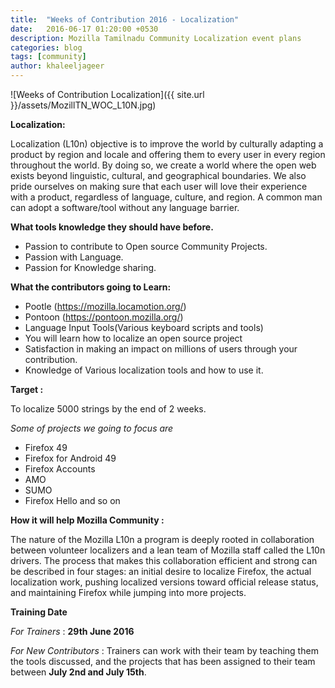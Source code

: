 ```yaml
---
title:  "Weeks of Contribution 2016 - Localization"
date:   2016-06-17 01:20:00 +0530
description: Mozilla Tamilnadu Community Localization event plans
categories: blog
tags: [community]
author: khaleeljageer
---
```


![Weeks of Contribution Localization]({{ site.url }}/assets/MozillTN_WOC_L10N.jpg)

**Localization:**

Localization (L10n) objective is to improve the world by culturally adapting a product by region and locale and offering them to every user in every region throughout the world. By doing so, we create a world where the open web exists beyond linguistic, cultural, and geographical boundaries. We also pride ourselves on making sure that each user will love their experience with a product, regardless of language, culture, and region. A common man can adopt a software/tool without any language barrier.

**What tools knowledge they should have before.**

- Passion to contribute to Open source Community Projects.
- Passion with Language.
- Passion for Knowledge sharing.

**What the contributors going to Learn:**

- Pootle  (https://mozilla.locamotion.org/)
- Pontoon (https://pontoon.mozilla.org/)
- Language Input Tools(Various keyboard scripts and tools)
- You will learn how to localize an open source project
- Satisfaction in making an impact on millions of users through your contribution.
- Knowledge of Various localization tools and how to use it.

**Target :**

To localize 5000 strings by the end of 2 weeks.

*Some of projects we going to focus are*

- Firefox 49
- Firefox for Android 49
- Firefox Accounts
- AMO
- SUMO
- Firefox Hello and so on

**How it will help Mozilla Community :**

The nature of the Mozilla L10n a program is deeply rooted in collaboration between volunteer localizers and a lean team of Mozilla staff called the L10n drivers. The process that makes this collaboration efficient and strong can be described in four stages: an initial desire to localize Firefox, the actual localization work, pushing localized versions toward official release status, and maintaining Firefox while jumping into more projects.

**Training Date**

*For Trainers* : **29th June 2016**

*For New Contributors* : Trainers can work with their team by teaching them the tools discussed, and the projects that has been assigned to their team between **July 2nd and July 15th**.
